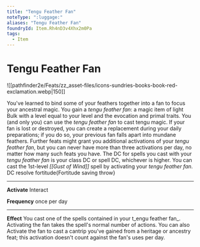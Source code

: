 ```yaml
---
title: "Tengu Feather Fan"
noteType: ":luggage:"
aliases: "Tengu Feather Fan"
foundryId: Item.Rh4nD3v4Xhx2m0Pa
tags:
  - Item
---
```


# Tengu Feather Fan
![[pathfinder2e/Feats/zz_asset-files/icons-sundries-books-book-red-exclamation.webp|150]]

You've learned to bind some of your feathers together into a fan to focus your ancestral magic. You gain a _tengu feather fan_: a magic item of light Bulk with a level equal to your level and the evocation and primal traits. You (and only you) can use the _tengu feather fan_ to cast tengu magic. If your fan is lost or destroyed, you can create a replacement during your daily preparations; if you do so, your previous fan falls apart into mundane feathers. Further feats might grant you additional activations of your _tengu feather fan_, but you can never have more than three activations per day, no matter how many such feats you have. The DC for spells you cast with your _tengu feather fan_ is your class DC or spell DC, whichever is higher. You can cast the 1st-level _[[Gust of Wind]]_ spell by activating your _tengu feather fan_. DC resolve fortitude{Fortitude saving throw}

* * *

**Activate** Interact

**Frequency** once per day

* * *

**Effect** You cast one of the spells contained in your t_engu feather fan_. Activating the fan takes the spell's normal number of actions. You can also Activate the fan to cast a cantrip you've gained from a heritage or ancestry feat; this activation doesn't count against the fan's uses per day.
